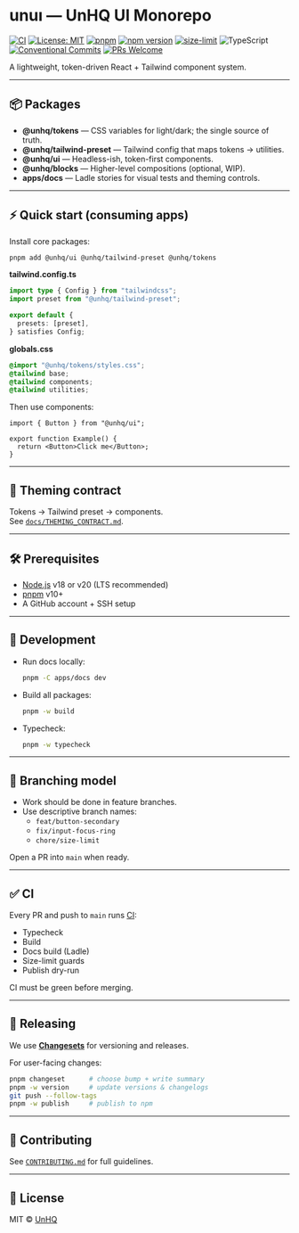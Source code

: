# unuı — UnHQ UI Monorepo

[![CI](https://github.com/un-hq/unui/actions/workflows/ci.yml/badge.svg)](…)
[![License: MIT](https://img.shields.io/badge/License-MIT-yellow.svg)](LICENSE)
[![pnpm](https://img.shields.io/badge/pm-pnpm-orange.svg)](https://pnpm.io)
[![npm version](https://img.shields.io/npm/v/@unhq/ui)](https://www.npmjs.com/package/@unhq/ui)
[![size-limit](https://img.shields.io/badge/size_limit-passing-brightgreen)](./packages/ui/.size-limit.json)
![TypeScript](https://img.shields.io/badge/TypeScript-5.x-blue)
[![Conventional Commits](https://img.shields.io/badge/Conventional%20Commits-1.0.0-yellow.svg)](https://conventionalcommits.org)
[![PRs Welcome](https://img.shields.io/badge/PRs-welcome-brightgreen.svg)](./CONTRIBUTING.md)

A lightweight, token-driven React + Tailwind component system.

---

## 📦 Packages

- **@unhq/tokens** — CSS variables for light/dark; the single source of truth.  
- **@unhq/tailwind-preset** — Tailwind config that maps tokens → utilities.  
- **@unhq/ui** — Headless-ish, token-first components.  
- **@unhq/blocks** — Higher-level compositions (optional, WIP).  
- **apps/docs** — Ladle stories for visual tests and theming controls.  

---

## ⚡️ Quick start (consuming apps)

Install core packages:

```bash
pnpm add @unhq/ui @unhq/tailwind-preset @unhq/tokens
```

**tailwind.config.ts**

```ts
import type { Config } from "tailwindcss";
import preset from "@unhq/tailwind-preset";

export default {
  presets: [preset],
} satisfies Config;
```

**globals.css**

```css
@import "@unhq/tokens/styles.css";
@tailwind base;
@tailwind components;
@tailwind utilities;
```

Then use components:

```tsx
import { Button } from "@unhq/ui";

export function Example() {
  return <Button>Click me</Button>;
}
```

---

## 🎨 Theming contract

Tokens → Tailwind preset → components.  
See [`docs/THEMING_CONTRACT.md`](docs/THEMING_CONTRACT.md).  

---

## 🛠 Prerequisites

- [Node.js](https://nodejs.org/) v18 or v20 (LTS recommended)  
- [pnpm](https://pnpm.io/) v10+  
- A GitHub account + SSH setup  

---

## 🚀 Development

- Run docs locally:  
  ```bash
  pnpm -C apps/docs dev
  ```

- Build all packages:  
  ```bash
  pnpm -w build
  ```

- Typecheck:  
  ```bash
  pnpm -w typecheck
  ```

---

## 🔀 Branching model

- Work should be done in feature branches.  
- Use descriptive branch names:  
  - `feat/button-secondary`  
  - `fix/input-focus-ring`  
  - `chore/size-limit`  

Open a PR into `main` when ready.

---

## ✅ CI

Every PR and push to `main` runs [CI](.github/workflows/ci.yml):  

- Typecheck  
- Build  
- Docs build (Ladle)  
- Size-limit guards  
- Publish dry-run  

CI must be green before merging.

---

## 📝 Releasing

We use **[Changesets](https://github.com/changesets/changesets)** for versioning and releases.  

For user-facing changes:  

```bash
pnpm changeset      # choose bump + write summary
pnpm -w version     # update versions & changelogs
git push --follow-tags
pnpm -w publish     # publish to npm
```

---

## 🤝 Contributing

See [`CONTRIBUTING.md`](CONTRIBUTING.md) for full guidelines.

---

## 📜 License

MIT © [UnHQ](https://github.com/un-hq)
